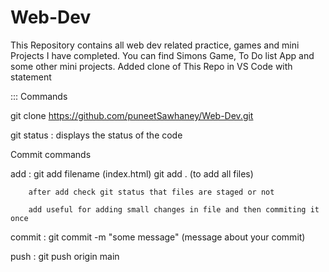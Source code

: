 # Web-Dev
This Repository contains all web dev related practice, games and mini Projects I have completed.
You can find Simons Game, To Do list App and some other mini projects.
Added clone of This Repo in VS Code with statement 

::: Commands

git clone https://github.com/puneetSawhaney/Web-Dev.git

git status : displays the status of the code


Commit commands

<!-- modified files when added its status get changed to staged -->
add  : git add filename (index.html)
        git add .     (to add all files)

        after add check git status that files are staged or not

        add useful for adding small changes in file and then commiting it once
<!-- then staged file when commited to git it will be final change stamped -->
<!-- only staged files get committed -->
commit : git commit -m "some message"  (message about your commit)

push : git push origin main
